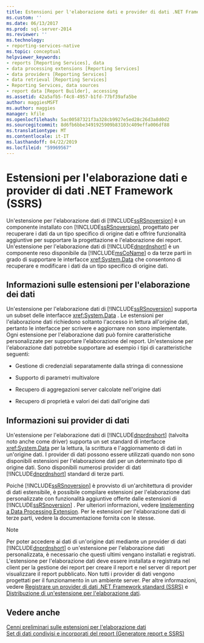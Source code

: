 ```yaml
---
title: Estensioni per l'elaborazione dati e provider di dati .NET Framework (SSRS) | Microsoft Docs
ms.custom: ''
ms.date: 06/13/2017
ms.prod: sql-server-2014
ms.reviewer: ''
ms.technology:
- reporting-services-native
ms.topic: conceptual
helpviewer_keywords:
- reports [Reporting Services], data
- data processing extensions [Reporting Services]
- data providers [Reporting Services]
- data retrieval [Reporting Services]
- Reporting Services, data sources
- report data [Report Builder], accessing
ms.assetid: 42a5afb5-f4c8-4957-b1fd-77bf39afa5be
author: maggiesMSFT
ms.author: maggies
manager: kfile
ms.openlocfilehash: 5ac00587321f3a328cb9927e5ed28c26d3a8d0d2
ms.sourcegitcommit: 8d6fb6bbe3491925909b83103c409effa006df88
ms.translationtype: MT
ms.contentlocale: it-IT
ms.lasthandoff: 04/22/2019
ms.locfileid: "59969567"
---
```

# <a name="data-processing-extensions-and-net-framework-data-providers-ssrs"></a>Estensioni per l'elaborazione dati e provider di dati .NET Framework (SSRS)
  Un'estensione per l'elaborazione dati di [!INCLUDE[ssRSnoversion](../../includes/ssrsnoversion-md.md)] è un componente installato con [!INCLUDE[ssRSnoversion](../../includes/ssrsnoversion-md.md)], progettato per recuperare i dati da un tipo specifico di origine dati e offrire funzionalità aggiuntive per supportare la progettazione e l'elaborazione dei report. Un'estensione per l'elaborazione dati di [!INCLUDE[dnprdnshort](../../includes/dnprdnshort-md.md)] è un componente reso disponibile da [!INCLUDE[msCoName](../../includes/msconame-md.md)] o da terze parti in grado di supportare le interfacce <xref:System.Data> che consentono di recuperare e modificare i dati da un tipo specifico di origine dati.  
  
## <a name="understanding-a-data-processing-extension"></a>Informazioni sulle estensioni per l'elaborazione dei dati  
 Un'estensione per l'elaborazione dati di [!INCLUDE[ssRSnoversion](../../includes/ssrsnoversion-md.md)] supporta un subset delle interfacce <xref:System.Data> . Le estensioni per l'elaborazione dati richiedono soltanto l'accesso in lettura all'origine dati, pertanto le interfacce per scrivere e aggiornare non sono implementate. Ogni estensione per l'elaborazione dati può fornire caratteristiche personalizzate per supportare l'elaborazione del report. Un'estensione per l'elaborazione dati potrebbe supportare ad esempio i tipi di caratteristiche seguenti:  
  
-   Gestione di credenziali separatamente dalla stringa di connessione  
  
-   Supporto di parametri multivalore  
  
-   Recupero di aggregazioni server calcolate nell'origine dati  
  
-   Recupero di proprietà e valori dei dati dall'origine dati  
  
## <a name="understanding-a-data-provider"></a>Informazioni sui provider di dati  
 Un'estensione per l'elaborazione dati di [!INCLUDE[dnprdnshort](../../includes/dnprdnshort-md.md)] (talvolta noto anche come driver) supporta un set standard di interfacce <xref:System.Data> per la lettura, la scrittura e l'aggiornamento di dati in un'origine dati. I provider di dati possono essere utilizzati quando non sono disponibili estensioni per l'elaborazione dati per un determinato tipo di origine dati. Sono disponibili numerosi provider di dati [!INCLUDE[dnprdnshort](../../includes/dnprdnshort-md.md)] standard di terze parti.  
  
 Poiché [!INCLUDE[ssRSnoversion](../../includes/ssrsnoversion-md.md)] è provvisto di un'architettura di provider di dati estensibile, è possibile compilare estensioni per l'elaborazione dati personalizzate con funzionalità aggiuntive offerte dalle estensioni di [!INCLUDE[ssRSnoversion](../../includes/ssrsnoversion-md.md)] . Per ulteriori informazioni, vedere [Implementing a Data Processing Extension](../extensions/data-processing/implementing-a-data-processing-extension.md). Per le estensioni per l'elaborazione dati di terze parti, vedere la documentazione fornita con le stesse.  
  
> [!NOTE]  
>  Per poter accedere ai dati di un'origine dati mediante un provider di dati [!INCLUDE[dnprdnshort](../../includes/dnprdnshort-md.md)] o un'estensione per l'elaborazione dati personalizzata, è necessario che questi ultimi vengano installati e registrati. L'estensione per l'elaborazione dati deve essere installata e registrata nel client per la gestione dei report per creare il report e nel server di report per visualizzare il report pubblicato. Non tutti i provider di dati vengono progettati per il funzionamento in un ambiente server. Per altre informazioni, vedere [Registrare un provider di dati .NET Framework standard &#40;SSRS&#41;](register-a-standard-net-framework-data-provider-ssrs.md) e [Distribuzione di un'estensione per l'elaborazione dati](../extensions/data-processing/deploying-a-data-processing-extension.md).  
  
## <a name="see-also"></a>Vedere anche  
 [Cenni preliminari sulle estensioni per l'elaborazione dati](../extensions/data-processing/data-processing-extensions-overview.md)   
 [Set di dati condivisi e incorporati del report &#40;Generatore report e SSRS&#41;](report-embedded-datasets-and-shared-datasets-report-builder-and-ssrs.md)  
  
  
